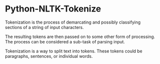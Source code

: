 # Python-NLTK-Tokenize

Tokenization is the process of demarcating and possibly classifying sections of a string of input characters. 


The resulting tokens are then passed on to some other form of processing. The process can be considered a sub-task of parsing input.

Tokenization is a way to split text into tokens. These tokens could be paragraphs, sentences, or individual words.




